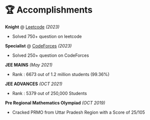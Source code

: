 # 🏆 Accomplishments

**Knight** @ [Leetcode](https://leetcode.com/mrinal_rewa/) _(2023)_

- Solved 750+ question on leetcode

**Specialist** @ [CodeForces](https://codeforces.com/profile/nuclear_bomb) _(2023)_

- Solved 250+ question on CodeForces

**JEE MAINS** _(May 2021)_

- Rank : 6673 out of 1.2 million students (99.36%)

**JEE ADVANCES** _(OCT 2021)_

- Rank : 5379 out of 250,000 Students

**Pre Regional Mathematics Olympiad** _(OCT 2019)_

- Cracked PRMO from Uttar Pradesh Region with a Score of 25/105

